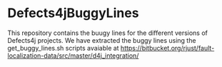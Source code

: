 # Defects4jBuggyLines
This repository contains the buugy lines for the different versions of Defects4j projects.
We have extracted the buggy lines using the get_buggy_lines.sh scripts avaiable at https://bitbucket.org/rjust/fault-localization-data/src/master/d4j_integration/
